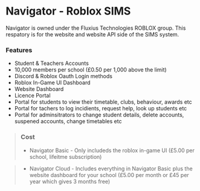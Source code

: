 # Navigator - Roblox SIMS
Navigator is owned under the Fluxius Technologies ROBLOX group. This respatory is for the website and website API side of the SIMS system.

### Features
- Student & Teachers Accounts
- 10,000 members per school (£0.50 per 1,000 above the limit)
- Discord & Roblox Oauth Login methods
- Roblox In-Game UI Dashboard
- Website Dashboard
- Licence Portal
- Portal for students to view their timetable, clubs, behaviour, awards etc
- Portal for tachers to log incidients, request help, look up students etc
- Portal for adminsitrators to change student details, delete accounts, suspened accounts, change timetables etc

> ### Cost
> - Navigator Basic - Only includeds the roblox in-game UI (£5.00 per school, lifeitme subscription)

> - Navigator Cloud - Includes everything in Navigator Basic plus the website dashboard for your school (£5.00 per month or £45 per year which gives 3 months free)
